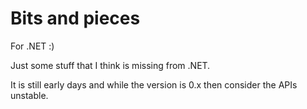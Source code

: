 Bits and pieces
===============

For .NET :)

Just some stuff that I think is missing from .NET.


It is still early days and while the version is 0.x then consider the APIs unstable.
